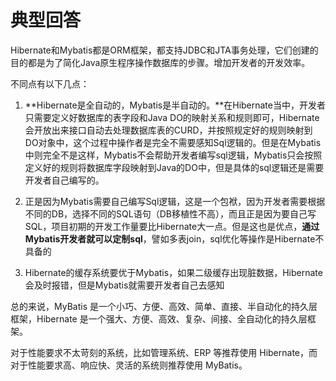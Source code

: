 # 典型回答
Hibernate和Mybatis都是ORM框架，都支持JDBC和JTA事务处理，它们创建的目的都是为了简化Java原生程序操作数据库的步骤。增加开发者的开发效率。

不同点有以下几点：

1. **Hibernate是全自动的，Mybatis是半自动的。**在Hibernate当中，开发者只需要定义好数据库的表字段和Java DO的映射关系和规则即可，Hibernate会开放出来接口自动去处理数据库表的CURD，并按照规定好的规则映射到DO对象中，这个过程中操作者是完全不需要感知Sql逻辑的。但是在Mybatis中则完全不是这样，Mybatis不会帮助开发者编写sql逻辑，Mybatis只会按照定义好的规则将数据库字段映射到Java的DO中，但是具体的sql逻辑还是需要开发者自己编写的。

2. 正是因为Mybatis需要自己编写Sql逻辑，这是一个包袱，因为开发者需要根据不同的DB，选择不同的SQL语句（DB移植性不高），而且正是因为要自己写SQL，项目初期的开发工作量要比Hibernate大一点。但是这也是优点，**通过Mybatis开发者就可以定制sql**，譬如多表join，sql优化等操作是Hibernate不具备的

3. Hibernate的缓存系统要优于Mybatis，如果二级缓存出现脏数据，Hibernate会及时报错，但是Mybatis就需要开发者自己去感知

总的来说，MyBatis 是一个小巧、方便、高效、简单、直接、半自动化的持久层框架，Hibernate 是一个强大、方便、高效、复杂、间接、全自动化的持久层框架。

对于性能要求不太苛刻的系统，比如管理系统、ERP 等推荐使用 Hibernate，而对于性能要求高、响应快、灵活的系统则推荐使用 MyBatis。
